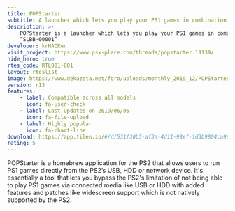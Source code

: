 ```yaml
---
title: POPStarter
subtitle: A launcher which lets you play your PS1 games in combination with $ony’s PS1 emulator known as POPS
description: >- 
    POPStarter is a launcher which lets you play your PS1 games in combination with $ony’s PS1 emulator for PS2 known as “POPS” or 
    “SLBB-00001”
developer: krHACKen
visit_project: https://www.psx-place.com/threads/popstarter.19139/
hide_hero: true
rtes_code: RTL001-001
layout: rteslist
image: https://www.dekazeta.net/foro/uploads/monthly_2019_12/POPStarter-Betas-by-krHACKen.png.4398eb1570753a8eb098770d143dfd15.png
version: r13
features:
    - label: Compatible across all models
      icon: fa-user-check
    - label: Last Updated on 2019/06/05
      icon: fa-file-upload
    - label: Highly popular
      icon: fa-chart-line
download: https://app.filen.io/#/d/531f30b5-af3a-4d11-98ef-1d3b9804ca96#dowLiaVSC8k7JcZrMQpiSrJhUAcAqQKl
rating: 5
---
```


POPStarter is a homebrew application for the PS2 that allows users to run PS1 games directly from the PS2’s USB, HDD or network device. It's essentially a tool that lets you bypass the PS2's limitation of not being able to play PS1 games via connected media like USB or HDD with added features and patches like widescreen support which is not natively supported by the PS2.

